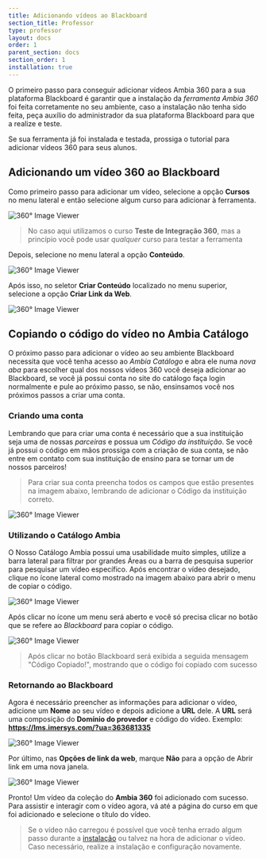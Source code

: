 ```yaml
---
title: Adicionando vídeos ao Blackboard
section_title: Professor
type: professor
layout: docs
order: 1
parent_section: docs
section_order: 1
installation: true
---
```


O primeiro passo para conseguir adicionar vídeos Ambia 360 para a sua plataforma Blackboard é garantir que a instalação
da *ferramenta Ambia 360* foi feita corretamente no seu ambiente, caso a instalação não tenha sido feita, peça
auxílio do administrador da sua plataforma Blackboard para que a realize e teste.

Se sua ferramenta já foi instalada e testada, prossiga o tutorial para adicionar vídeos 360 para seus alunos.

## Adicionando um vídeo 360 ao Blackboard

Como primeiro passo para adicionar um vídeo, selecione a opção **Cursos** no menu lateral e então selecione algum curso para adicionar à ferramenta.

![360&deg; Image Viewer](../images/blackboard/Blackboard-SS7.png)

>No caso aqui utilizamos o curso **Teste de Integração 360**, mas a princípio você pode usar *qualquer* curso para testar
>a ferramenta

Depois, selecione no menu lateral a opção **Conteúdo**.

![360&deg; Image Viewer](../images/blackboard/Blackboard-SS8.png)

Após isso, no seletor **Criar Conteúdo** localizado no menu superior, selecione a opção **Criar Link da Web**.

![360&deg; Image Viewer](../images/blackboard/Blackboard-SS9.png)

## Copiando o código do vídeo no Ambia Catálogo

O próximo passo para adicionar o vídeo ao seu ambiente Blackboard necessita que você tenha acesso ao *Ambia Catálogo* e abra ele numa *nova aba* para escolher qual dos nossos vídeos 360 você deseja adicionar ao Blackboard, se você já possui conta no site do catálogo faça login normalmente e pule ao próximo passo, se não, ensinsamos você nos próximos passos a criar uma conta.

### Criando uma conta

Lembrando que para criar uma conta é necessário que a sua instituição seja uma de nossas *parceiras* e possua um *Código da instituição*. Se você já possui o código em mãos prossiga com a criação de sua conta, se não entre em contato com sua instituição de ensino para se tornar um de nossos parceiros!

>Para criar sua conta preencha todos os campos que estão presentes na imagem abaixo, lembrando de adicionar o Código da instituição correto.

![360&deg; Image Viewer](../images/catalogo/Catalogo-SS1.png)

### Utilizando o Catálogo Ambia

O Nosso Catálogo Ambia possui uma usabilidade muito simples, utilize a barra lateral para filtrar por grandes Áreas ou a barra de pesquisa superior para pesquisar um vídeo específico. Após encontrar o vídeo desejado, clique no ícone lateral como mostrado na imagem abaixo para abrir o menu de copiar o código.

![360&deg; Image Viewer](../images/catalogo/Catalogo-SS2.png)

Após clicar no ícone um menu será aberto e você só precisa clicar no botão que se refere ao *Blackboard* para copiar o código.

![360&deg; Image Viewer](../images/catalogo/Catalogo-SS3.png)

>Após clicar no botão Blackboard será exibida a seguida mensagem "Código Copiado!", mostrando que o código foi copiado com sucesso

### Retornando ao Blackboard

Agora é necessário preencher as informações para adicionar o vídeo, adicione um **Nome**
ao seu vídeo e depois adicione a **URL** dele. A **URL** será uma composição do **Domínio do provedor** e código do vídeo. Exemplo: **https://lms.imersys.com/?ua=363681335**

![360&deg; Image Viewer](../images/blackboard/Blackboard-SS10.png)


Por último, nas **Opções de link da web**, marque **Não** para a opção de Abrir link em uma nova janela.

![360&deg; Image Viewer](../images/blackboard/Blackboard-SS11.png)

Pronto! Um vídeo da coleção do **Ambia 360** foi adicionado com sucesso. Para assistir e interagir com o vídeo agora, vá até a página do curso em que foi adicionado e selecione o título do vídeo.

>Se o vídeo não carregou é possível que você tenha errado algum passo durante a [instalação](#guia-de-instalacao) ou talvez na hora de adicionar o vídeo. Caso necessário, realize a instalação e configuração novamente.